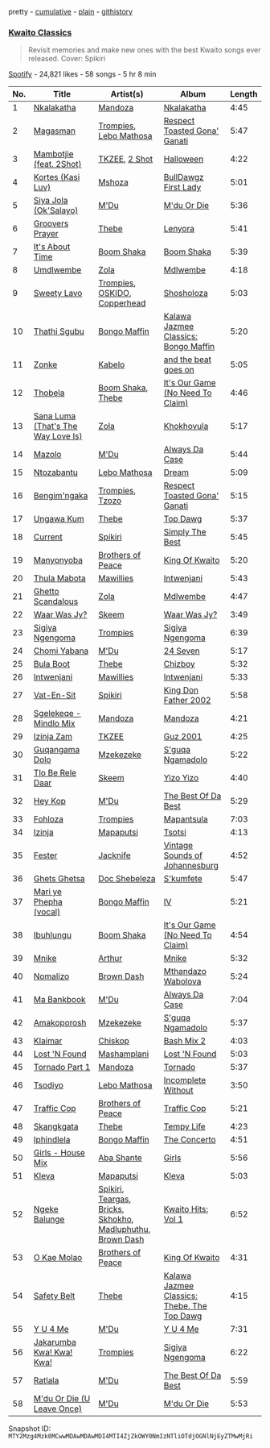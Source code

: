 pretty - [cumulative](/playlists/cumulative/37i9dQZF1DXaJxsJXPjB3v.md) - [plain](/playlists/plain/37i9dQZF1DXaJxsJXPjB3v) - [githistory](https://github.githistory.xyz/mackorone/spotify-playlist-archive/blob/main/playlists/plain/37i9dQZF1DXaJxsJXPjB3v)

### [Kwaito Classics](https://open.spotify.com/playlist/37i9dQZF1DXaJxsJXPjB3v)

> Revisit memories and make new ones with the best Kwaito songs ever released\. Cover: Spikiri

[Spotify](https://open.spotify.com/user/spotify) - 24,821 likes - 58 songs - 5 hr 8 min

| No. | Title | Artist(s) | Album | Length |
|---|---|---|---|---|
| 1 | [Nkalakatha](https://open.spotify.com/track/2PGxiV2TSgVHd02eBd0Kz1) | [Mandoza](https://open.spotify.com/artist/4eNzQCNP9F9UKbglvPkDdH) | [Nkalakatha](https://open.spotify.com/album/1hqQFeOpmzLiqQzVkEYSIg) | 4:45 |
| 2 | [Magasman](https://open.spotify.com/track/4HxFndd2LoR2MBtYABjBlv) | [Trompies](https://open.spotify.com/artist/4xrsK22CWDEPYIrreVE018), [Lebo Mathosa](https://open.spotify.com/artist/1Ml1ICUucZgJMx8Y4t9aJo) | [Respect Toasted Gona' Ganati](https://open.spotify.com/album/0LfP1AWyHdWVQOZZLVFaNr) | 5:47 |
| 3 | [Mambotjie \(feat\. 2Shot\)](https://open.spotify.com/track/0whydZVhYUiAQ7LIQErJeM) | [TKZEE](https://open.spotify.com/artist/0dOZQGyxb6MGkTnRAxKmmi), [2 Shot](https://open.spotify.com/artist/1w7mqJk0lodbOOb7tZGPzX) | [Halloween](https://open.spotify.com/album/15SNp2BWjBL3oSs2KnExpF) | 4:22 |
| 4 | [Kortes \(Kasi Luv\)](https://open.spotify.com/track/1symqHZD5IP3wJtEIx1cws) | [Mshoza](https://open.spotify.com/artist/455ZtdycIN670IpP0Y3s44) | [BullDawgz First Lady](https://open.spotify.com/album/3D7XIokW3gRO1ZSX4stJ8g) | 5:01 |
| 5 | [Siya Jola \(Ok'Salayo\)](https://open.spotify.com/track/3Oy1hjxJLfUyaUsgxojzA7) | [M'Du](https://open.spotify.com/artist/2941g2EP7e8x7Kv3EukgmD) | [M'du Or Die](https://open.spotify.com/album/7N0NOdgLGipl1NkihPBUPQ) | 5:36 |
| 6 | [Groovers Prayer](https://open.spotify.com/track/7qkpkpKOCr6vIuJrLbtBzT) | [Thebe](https://open.spotify.com/artist/1aAwAVypEAUVCgMy67bprS) | [Lenyora](https://open.spotify.com/album/4O8DBlsMzrukb209docL0j) | 5:41 |
| 7 | [It's About Time](https://open.spotify.com/track/4LG9ZVvPKP4jjaDOsH6ePO) | [Boom Shaka](https://open.spotify.com/artist/3YkvS9iecT6huS2Rk4NIwL) | [Boom Shaka](https://open.spotify.com/album/6CjjtWnXWUzMif0RqEv3k8) | 5:39 |
| 8 | [Umdlwembe](https://open.spotify.com/track/5rILokpdb7x306b1uHEB94) | [Zola](https://open.spotify.com/artist/2ymJS3hSwX5yiNdYroipCW) | [Mdlwembe](https://open.spotify.com/album/6p14EmutdSfbNqBSQzRJK2) | 4:18 |
| 9 | [Sweety Lavo](https://open.spotify.com/track/7hjqnqWdgT0JxhIela26Cw) | [Trompies](https://open.spotify.com/artist/4xrsK22CWDEPYIrreVE018), [OSKIDO](https://open.spotify.com/artist/6PL23hz7B60eFrQ9pxVO9R), [Copperhead](https://open.spotify.com/artist/2XPxkoLfcYvtAqphDSGpLo) | [Shosholoza](https://open.spotify.com/album/1CTvsbZHnlilicEVSPl2l3) | 5:03 |
| 10 | [Thathi Sgubu](https://open.spotify.com/track/6ue7mX2VMfHzMXYzjXDGiP) | [Bongo Maffin](https://open.spotify.com/artist/2eIjpwW853WkGtvIMukeRZ) | [Kalawa Jazmee Classics: Bongo Maffin](https://open.spotify.com/album/6OT33ayLWEbU1Gl6woOV7c) | 5:20 |
| 11 | [Zonke](https://open.spotify.com/track/0P35ObcV2oMcTRSNl5NMIG) | [Kabelo](https://open.spotify.com/artist/6FgSMfwOMDbtgUIOiwmwJF) | [and the beat goes on](https://open.spotify.com/album/6LEfTlDkoGfqEmuaWh5k11) | 5:05 |
| 12 | [Thobela](https://open.spotify.com/track/25ql5pIONMI4sWnJ7fPnq1) | [Boom Shaka](https://open.spotify.com/artist/3YkvS9iecT6huS2Rk4NIwL), [Thebe](https://open.spotify.com/artist/1aAwAVypEAUVCgMy67bprS) | [It's Our Game \(No Need To Claim\)](https://open.spotify.com/album/2gPTpcklNpoZBR2awmYX1m) | 4:46 |
| 13 | [Sana Luma \(That's The Way Love Is\)](https://open.spotify.com/track/6UiuOhWSurVn1DUcpdA6Vf) | [Zola](https://open.spotify.com/artist/2ymJS3hSwX5yiNdYroipCW) | [Khokhovula](https://open.spotify.com/album/5xmeO5jAS6KCMByzQD8Fdg) | 5:17 |
| 14 | [Mazolo](https://open.spotify.com/track/15eELFlhtNrfrEuNkop7J2) | [M'Du](https://open.spotify.com/artist/2941g2EP7e8x7Kv3EukgmD) | [Always Da Case](https://open.spotify.com/album/5ZL4Mf3do60ZcBtyzlVonT) | 5:44 |
| 15 | [Ntozabantu](https://open.spotify.com/track/1d6f5DF7ze4mUtvTYDP0ku) | [Lebo Mathosa](https://open.spotify.com/artist/1Ml1ICUucZgJMx8Y4t9aJo) | [Dream](https://open.spotify.com/album/06WmmNtrJiAWf8ofaaTfUK) | 5:09 |
| 16 | [Bengim'ngaka](https://open.spotify.com/track/7dl5CSZCD7qo8hrrRPMraM) | [Trompies](https://open.spotify.com/artist/4xrsK22CWDEPYIrreVE018), [Tzozo](https://open.spotify.com/artist/3j2kQ3pshmhfVJt5u0Lx2L) | [Respect Toasted Gona' Ganati](https://open.spotify.com/album/0LfP1AWyHdWVQOZZLVFaNr) | 5:15 |
| 17 | [Ungawa Kum](https://open.spotify.com/track/47VpnKqSM6UhAGFjGaUlvy) | [Thebe](https://open.spotify.com/artist/1aAwAVypEAUVCgMy67bprS) | [Top Dawg](https://open.spotify.com/album/1rrPsxH64XF7uwG7PInaYp) | 5:37 |
| 18 | [Current](https://open.spotify.com/track/7jCN8HmG6EaUzQKq9uHEH2) | [Spikiri](https://open.spotify.com/artist/3fP5hWCOBvndu3JLD7HlAi) | [Simply The Best](https://open.spotify.com/album/5xc7F1Xfkq1HXYafFBewRN) | 5:45 |
| 19 | [Manyonyoba](https://open.spotify.com/track/2MVoYPJL7n4OynoawmOzJc) | [Brothers of Peace](https://open.spotify.com/artist/0OK0qQGF0hJueVZLGRlntj) | [King Of Kwaito](https://open.spotify.com/album/4HOkw5G26NKfIf8yR41dTW) | 5:20 |
| 20 | [Thula Mabota](https://open.spotify.com/track/268w5H4z4D5E8ER4Tt3qRY) | [Mawillies](https://open.spotify.com/artist/6Zd8RQbtBZ2ywALmjzwM7N) | [Intwenjani](https://open.spotify.com/album/4VJK1hwYju24DtMhDAwDli) | 5:43 |
| 21 | [Ghetto Scandalous](https://open.spotify.com/track/1L8CvSH5HDLo0dpW8zlmUM) | [Zola](https://open.spotify.com/artist/2ymJS3hSwX5yiNdYroipCW) | [Mdlwembe](https://open.spotify.com/album/6p14EmutdSfbNqBSQzRJK2) | 4:47 |
| 22 | [Waar Was Jy?](https://open.spotify.com/track/4tdjxGy4a54Hi1fXaDl7Xz) | [Skeem](https://open.spotify.com/artist/03EsSUDsUpGuIKDBhdWnPR) | [Waar Was Jy?](https://open.spotify.com/album/51b8gK2d2z0KUHtsnhMbY7) | 3:49 |
| 23 | [Sigiya Ngengoma](https://open.spotify.com/track/4GdkrELjR4thBSc2KdfulR) | [Trompies](https://open.spotify.com/artist/4xrsK22CWDEPYIrreVE018) | [Sigiya Ngengoma](https://open.spotify.com/album/754Vcm77VFVwsiEndZomCs) | 6:39 |
| 24 | [Chomi Yabana](https://open.spotify.com/track/3P51N4sDSQAgqmZxXJ5XpW) | [M'Du](https://open.spotify.com/artist/2941g2EP7e8x7Kv3EukgmD) | [24 Seven](https://open.spotify.com/album/6jsx7AJpZo4VqKVD0PlvHU) | 5:17 |
| 25 | [Bula Boot](https://open.spotify.com/track/0jXSQJ2oamQ9YcW4Ugq8Mm) | [Thebe](https://open.spotify.com/artist/1aAwAVypEAUVCgMy67bprS) | [Chizboy](https://open.spotify.com/album/1aY6VgE2UhKtmGesDYB4Il) | 5:32 |
| 26 | [Intwenjani](https://open.spotify.com/track/0eotNIGKUHo9XGsUlToDIh) | [Mawillies](https://open.spotify.com/artist/6Zd8RQbtBZ2ywALmjzwM7N) | [Intwenjani](https://open.spotify.com/album/4VJK1hwYju24DtMhDAwDli) | 5:33 |
| 27 | [Vat\-En\-Sit](https://open.spotify.com/track/4sBITIyxAyTtd9NuhSM11I) | [Spikiri](https://open.spotify.com/artist/3fP5hWCOBvndu3JLD7HlAi) | [King Don Father 2002](https://open.spotify.com/album/3c5ue20ray1aFt7GvAzrv3) | 5:58 |
| 28 | [Sgelekeqe \- Mindlo Mix](https://open.spotify.com/track/4Xqec5nATHVa8bsHngCMKE) | [Mandoza](https://open.spotify.com/artist/4eNzQCNP9F9UKbglvPkDdH) | [Mandoza](https://open.spotify.com/album/5mt82F2mozkrikmeYeFU80) | 4:21 |
| 29 | [Izinja Zam](https://open.spotify.com/track/13kgXxmYBhTx8sG2fhlLLG) | [TKZEE](https://open.spotify.com/artist/0dOZQGyxb6MGkTnRAxKmmi) | [Guz 2001](https://open.spotify.com/album/7d1lS59Y8vA3hW3u8ir9RV) | 4:25 |
| 30 | [Guqangama Dolo](https://open.spotify.com/track/5sQozSRY5rKLwCspVaFnHe) | [Mzekezeke](https://open.spotify.com/artist/5kCOHJfvrZck0x0nS5KE8e) | [S'guqa Ngamadolo](https://open.spotify.com/album/1GDmNP6PD27rQLSSqxBWzX) | 5:22 |
| 31 | [Tlo Be Rele Daar](https://open.spotify.com/track/03RGHM6AtZxkZ3rU3iAwQa) | [Skeem](https://open.spotify.com/artist/03EsSUDsUpGuIKDBhdWnPR) | [Yizo Yizo](https://open.spotify.com/album/0MI38qrVzFPVgRiHN4ocFU) | 4:40 |
| 32 | [Hey Kop](https://open.spotify.com/track/1VQsFRvJde95Wtkp3rk4yf) | [M'Du](https://open.spotify.com/artist/2941g2EP7e8x7Kv3EukgmD) | [The Best Of Da Best](https://open.spotify.com/album/4kl73tU6gO5PpQZ2GFmv4C) | 5:29 |
| 33 | [Fohloza](https://open.spotify.com/track/3DKfxpqCVoWmqObaLbkWLy) | [Trompies](https://open.spotify.com/artist/4xrsK22CWDEPYIrreVE018) | [Mapantsula](https://open.spotify.com/album/3sc7RKWeBiYxA1uRe7xghs) | 7:03 |
| 34 | [Izinja](https://open.spotify.com/track/6qJpatMdBrN3yRFuLqLCA8) | [Mapaputsi](https://open.spotify.com/artist/22IsfJqYsmzkvuOdUZjBld) | [Tsotsi](https://open.spotify.com/album/7efUI9NRE7rieqrHGD1409) | 4:13 |
| 35 | [Fester](https://open.spotify.com/track/4QNTWh444lOn7C4kPGUoYR) | [Jacknife](https://open.spotify.com/artist/2MU7y4Bj9rg69oHvc70YGs) | [Vintage Sounds of Johannesburg](https://open.spotify.com/album/45j6bfm5dD2m2V9mjaVYL3) | 4:52 |
| 36 | [Ghets Ghetsa](https://open.spotify.com/track/11Uc9JBy59hJNB99TyC9pJ) | [Doc Shebeleza](https://open.spotify.com/artist/4FdeMdW9yGUe580u1pK0DB) | [S'kumfete](https://open.spotify.com/album/1GgqdXa6jVVVGj9Hui743C) | 5:47 |
| 37 | [Mari ye Phepha \(vocal\)](https://open.spotify.com/track/4XiJoWng9yE9M73PhQNDER) | [Bongo Maffin](https://open.spotify.com/artist/2eIjpwW853WkGtvIMukeRZ) | [IV](https://open.spotify.com/album/2CwwI5ByOhauusaFinUl3R) | 5:21 |
| 38 | [Ibuhlungu](https://open.spotify.com/track/0Kto1TI0CW1ARsxEWkezw2) | [Boom Shaka](https://open.spotify.com/artist/3YkvS9iecT6huS2Rk4NIwL) | [It's Our Game \(No Need To Claim\)](https://open.spotify.com/album/2gPTpcklNpoZBR2awmYX1m) | 4:54 |
| 39 | [Mnike](https://open.spotify.com/track/2CsW73MoDsh6ra2Jwa5Ez4) | [Arthur](https://open.spotify.com/artist/5wlKFzRmsjsCCRxlYf2KdU) | [Mnike](https://open.spotify.com/album/7gneORxdnpyAQpzN8Yoldt) | 5:32 |
| 40 | [Nomalizo](https://open.spotify.com/track/2H20ibCx6qtLsI2rhs3bPb) | [Brown Dash](https://open.spotify.com/artist/0qfB2AZKBklxVxBVcNqJOG) | [Mthandazo Wabolova](https://open.spotify.com/album/3S7R9NSguORFWfJSUhDAV4) | 5:24 |
| 41 | [Ma Bankbook](https://open.spotify.com/track/4ru4VcAOmoA8aYdEKVIa73) | [M'Du](https://open.spotify.com/artist/2941g2EP7e8x7Kv3EukgmD) | [Always Da Case](https://open.spotify.com/album/5ZL4Mf3do60ZcBtyzlVonT) | 7:04 |
| 42 | [Amakoporosh](https://open.spotify.com/track/0T3LbaGADVSPXU5Tzy7XDY) | [Mzekezeke](https://open.spotify.com/artist/5kCOHJfvrZck0x0nS5KE8e) | [S'guqa Ngamadolo](https://open.spotify.com/album/1GDmNP6PD27rQLSSqxBWzX) | 5:37 |
| 43 | [Klaimar](https://open.spotify.com/track/7yd9B48OQSRTUG2oKEoPXr) | [Chiskop](https://open.spotify.com/artist/7wTsm3OFBk9W6BwPponZYt) | [Bash Mix 2](https://open.spotify.com/album/3jXFnAfB1GglFH95qcl1vA) | 4:03 |
| 44 | [Lost 'N Found](https://open.spotify.com/track/5bi5ot0tC37XOORKfehoRy) | [Mashamplani](https://open.spotify.com/artist/4uSBcHbT1Gcsqy5V0Oqn5I) | [Lost 'N Found](https://open.spotify.com/album/7FuyJJkcr7HPaCDZUUv8ys) | 5:03 |
| 45 | [Tornado Part 1](https://open.spotify.com/track/21xIGXNksYlM9FBDFQC18y) | [Mandoza](https://open.spotify.com/artist/4eNzQCNP9F9UKbglvPkDdH) | [Tornado](https://open.spotify.com/album/4MLRGUuN0sDl7bjeYj3KVa) | 5:37 |
| 46 | [Tsodiyo](https://open.spotify.com/track/3oSbA5i516ghSq9KEwfRAW) | [Lebo Mathosa](https://open.spotify.com/artist/1Ml1ICUucZgJMx8Y4t9aJo) | [Incomplete Without](https://open.spotify.com/album/1ukKAGgF6cLMJ1v0HTFUuM) | 3:50 |
| 47 | [Traffic Cop](https://open.spotify.com/track/72YvRxXGDh8ceVyARTtdEJ) | [Brothers of Peace](https://open.spotify.com/artist/0OK0qQGF0hJueVZLGRlntj) | [Traffic Cop](https://open.spotify.com/album/5PfNqkm8DsTilYtAxmBRwk) | 5:21 |
| 48 | [Skangkgata](https://open.spotify.com/track/70e5LboOZBwRrbwZb36ISE) | [Thebe](https://open.spotify.com/artist/1aAwAVypEAUVCgMy67bprS) | [Tempy Life](https://open.spotify.com/album/6QLge9AA2UY7zgR7DNtaUN) | 4:23 |
| 49 | [Iphindlela](https://open.spotify.com/track/27CtgoA4uSgIYjf0ZS8zvX) | [Bongo Maffin](https://open.spotify.com/artist/2eIjpwW853WkGtvIMukeRZ) | [The Concerto](https://open.spotify.com/album/7fRul2x0hzuFPkCG7EpWff) | 4:51 |
| 50 | [Girls \- House Mix](https://open.spotify.com/track/643NMYHAgwj8EUm60lAdBy) | [Aba Shante](https://open.spotify.com/artist/1QzbZCzJIHfCrUZCkhfn0n) | [Girls](https://open.spotify.com/album/5yuAUEG0eeQeW3uMUHnKTd) | 5:56 |
| 51 | [Kleva](https://open.spotify.com/track/5RTDTOmZNe16758vrx6qnX) | [Mapaputsi](https://open.spotify.com/artist/22IsfJqYsmzkvuOdUZjBld) | [Kleva](https://open.spotify.com/album/6HGVwDKHwADl1R8b7VfnJD) | 5:03 |
| 52 | [Ngeke Balunge](https://open.spotify.com/track/5ldfvdzqmyKG4TYSK7yk9O) | [Spikiri](https://open.spotify.com/artist/3fP5hWCOBvndu3JLD7HlAi), [Teargas](https://open.spotify.com/artist/6ffbZWFEp3uVx8w46WlNvD), [Bricks](https://open.spotify.com/artist/3hALQI03Ul63hBropSFt47), [Skhokho](https://open.spotify.com/artist/4ack50GWpOabzl8e2mH05Z), [Madluphuthu](https://open.spotify.com/artist/0RbbfEN7Q3ahYF9Kwkz4cd), [Brown Dash](https://open.spotify.com/artist/0qfB2AZKBklxVxBVcNqJOG) | [Kwaito Hits: Vol 1](https://open.spotify.com/album/5Lyiy2MymDk8EgxII0KIZG) | 6:52 |
| 53 | [O Kae Molao](https://open.spotify.com/track/3eo1uM3CQpPfbNeenlui3h) | [Brothers of Peace](https://open.spotify.com/artist/0OK0qQGF0hJueVZLGRlntj) | [King Of Kwaito](https://open.spotify.com/album/4HOkw5G26NKfIf8yR41dTW) | 4:31 |
| 54 | [Safety Belt](https://open.spotify.com/track/3bd3f5BXwLs2p7kRHY5a8j) | [Thebe](https://open.spotify.com/artist/1aAwAVypEAUVCgMy67bprS) | [Kalawa Jazmee Classics: Thebe, The Top Dawg](https://open.spotify.com/album/0PSKT9iKGBHpTxJ5IdDjl0) | 4:15 |
| 55 | [Y U 4 Me](https://open.spotify.com/track/6019mUh1nhmsqDtfbKuZnu) | [M'Du](https://open.spotify.com/artist/2941g2EP7e8x7Kv3EukgmD) | [Y U 4 Me](https://open.spotify.com/album/4RELzas44ynDy4FZb8XRj7) | 7:31 |
| 56 | [Jakarumba Kwa! Kwa! Kwa!](https://open.spotify.com/track/6ykFit7VtAKyNDXUNi8spe) | [Trompies](https://open.spotify.com/artist/4xrsK22CWDEPYIrreVE018) | [Sigiya Ngengoma](https://open.spotify.com/album/754Vcm77VFVwsiEndZomCs) | 6:22 |
| 57 | [Ratlala](https://open.spotify.com/track/0TRVmZwsu14poorzV522Uy) | [M'Du](https://open.spotify.com/artist/2941g2EP7e8x7Kv3EukgmD) | [The Best Of Da Best](https://open.spotify.com/album/4kl73tU6gO5PpQZ2GFmv4C) | 5:59 |
| 58 | [M'du Or Die \(U Leave Once\)](https://open.spotify.com/track/3HeRoFFma480WyN7hHgm91) | [M'Du](https://open.spotify.com/artist/2941g2EP7e8x7Kv3EukgmD) | [M'du Or Die](https://open.spotify.com/album/7N0NOdgLGipl1NkihPBUPQ) | 5:53 |

Snapshot ID: `MTY2Mzg4Mzk0MCwwMDAwMDAwMDI4MTI4ZjZkOWY0NmIzNTliOTdjOGNlNjEyZTMwMjRi`
